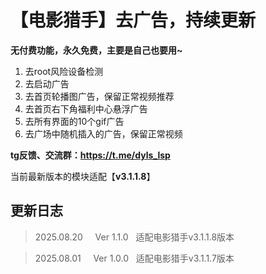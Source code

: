 # 【电影猎手】去广告，持续更新



**无付费功能，永久免费，主要是自己也要用~**

1. 去root风险设备检测
2. 去启动广告
3. 去首页轮播图广告，保留正常视频推荐
4. 去首页右下角福利中心悬浮广告
5. 去所有界面的10个gif广告
6. 去广场中随机插入的广告，保留正常视频

**tg反馈、交流群：https://t.me/dyls_lsp**

当前最新版本的模块适配【**v3.1.1.8**】

## 更新日志

> 2025.08.20&nbsp; &nbsp;&nbsp;&nbsp;Ver 1.1.0&nbsp;&nbsp;&nbsp;适配电影猎手v3.1.1.8版本

> 2025.08.01&nbsp; &nbsp;&nbsp;&nbsp;Ver 1.0.0&nbsp;&nbsp;&nbsp;适配电影猎手v3.1.1.7版本
